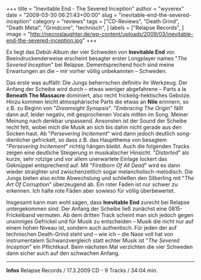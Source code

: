 +++
title = "Inevitable End - The Severed Inception"
author = "wyverex"
date = "2009-03-30 06:21:43+00:00"
slug = "inevitable-end-the-severed-inception"
category = "reviews"
tags = ["CD-Reviews", "Death Grind", "Death Metal", "Grindcore", "technisch", ]
labels = ["Relapse Records", ]
image = "http://necroslaughter.de/wp-content/uploads/2009/03/inevitable-end-the-severed-inception.jpg"
+++

Es liegt das Debüt-Album der vier Schweden von **Inevitable End** vor. Beeindruckenderweise erscheint besagter erster Longplayer names "_The Severed Inception_" bei Relapse. Dementsprechend hoch sind meine Erwartungen an die – mir vorher völlig unbekannten – Schweden.

Das erste was auffällt: Die Jungs beherrschen definitiv ihr Werkzeug. Der Anfang der Scheibe wird durch – etwas weniger abgefahrene – Parts a la **Beneath The Massacre** dominiert, also recht frickelig-hektisches Gebolze. Hinzu kommen leicht atmosphärische Parts die etwas an **Nile** erinnern, so z.B. zu Beginn von "_Dreamsight Synopsis_".
"_Embracing The Origin_" fällt dann auf, leider negativ, mit gesprochenen Vocals mitten im Song. Meiner Meinung nach denkbar unpassend. Ansonsten ist der Sound der Scheibe recht fett, wobei mich die Musik an sich bis dahin nicht gerade aus den Socken haut.
Ab "_Persevering Incitement_" wird dann jedoch deutlich song-dienlicher gefrickelt, so dass z.B. das Hauptthema von besagtem "_Persevering Incitement_" richtig hängen bleibt. Auch die folgenden Tracks zeigen eine deutliche Steigerung in musikalischer Hinsicht.
"_Distorted_" als kurze, sehr rotzige und vor allem unerwartete Einlage lockert das Geknüppel entsprechend auf. Mit "_Firstborn Of All Dead_" wird es dann wieder straighter und zwischenzeitlich sogar melancholisch-melodisch. Die Jungs bieten also echte Abwechslung und schließen den Silberling mit "_The Art Of Corruption_" überzeugend ab. Ein roter Faden ist nur schwer zu erkennen. Ich halte rote Fäden aber sowieso für völlig überbewertet.

Insgesamt kann man wohl sagen, dass **Inevitable End** zurecht bei Relapse untergekommen sind. Der Anfang der Scheibe ließ zunächst eine 0815-Frickelband vermuten. Ab dem dritten Track scheint man sich jedoch gegen unsinniges Gefrickel und für Musik zu entscheiden – Musik die nicht nur auf einem hohen Niveau ist, sondern auch authentisch.
Für jeden der auf technischen Death-Grind steht und – wie ich – die Nase voll hat von instrumentalem Schwanzvergleich statt echter Musik ist "_The Severed Inception_" ein Pflichtkauf. Beim nächsten Mal verzichten die vier Schweden dann sicher auch auf den schwachen Anfang.





---
**Infos**
Relapse Records / 17.3.2009
CD - 9 Tracks / 34:04 min.
